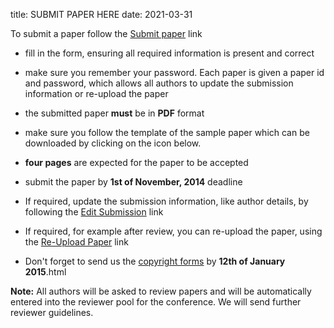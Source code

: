 title: SUBMIT PAPER HERE
date: 2021-03-31

To submit a paper follow the [Submit paper](http://conference.4m-association.org/author/submit.php) link

  * fill in the form, ensuring all required information is present and correct

  * make sure you remember your password. Each paper is given a paper id and password, which allows all authors to update the submission information or re-upload the paper

  * the submitted paper **must** be in **PDF** format

  * make sure you follow the template of the sample paper which can be downloaded by clicking on the icon below. 

  * **four pages** are expected for the paper to be accepted

  * submit the paper by **1st of November, 2014** deadline

  * If required, update the submission information, like author details, by following the [Edit Submission](http://conference.4m-association.org/author/edit.php) link

 * If required, for example after review, you can re-upload the paper, using the [Re-Upload Paper](http://conference.4m-association.org/author/upload.php?t=reup) link

* Don't forget to send us the [copyright forms](/contents/License-Agreement-2015.html)  by **12th of January 2015**.html

**Note:** All authors will be asked to review papers and will be automatically entered into the reviewer pool for the conference. We will send further reviewer guidelines.